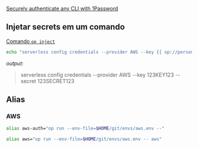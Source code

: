 
[Securely authenticate any CLI with 1Password](https://developer.1password.com/docs/cli/authenticate-clis)

## Injetar secrets em um comando

[Comando `op inject`](https://developer.1password.com/docs/cli/reference/commands/inject)

```sh
echo "serverless config credentials --provider AWS --key {{ op://personal/aws/lambda/AWS_ACCESS_KEY_ID }} --secret {{ op://personal/aws/lambda/AWS_SECRET_ACCESS_KEY }}" | op inject
```

_output:_ 
> serverless config credentials --provider AWS --key 123KEY123 --secret 123SECRET123

## Alias

### AWS

```sh
alias aws-auth="op run --env-file=$HOME/git/envs/aws.env --"
```

```sh
alias aws="op run --env-file=$HOME/git/envs/aws.env -- aws"
```

